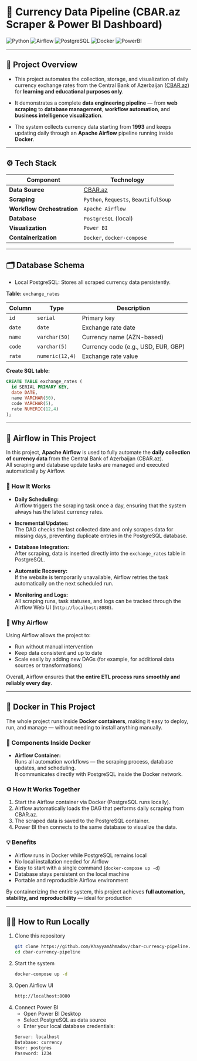 # 💱 Currency Data Pipeline (CBAR.az Scraper & Power BI Dashboard)

![Python](https://img.shields.io/badge/Python-3.12-blue)
![Airflow](https://img.shields.io/badge/Airflow-Automation-orange)
![PostgreSQL](https://img.shields.io/badge/PostgreSQL-Database-blue)
![Docker](https://img.shields.io/badge/Docker-Containerization-lightblue)
![PowerBI](https://img.shields.io/badge/PowerBI-Visualization-yellow)

---

## 📘 Project Overview
- This project automates the collection, storage, and visualization of daily currency exchange rates from the Central Bank of Azerbaijan ([CBAR.az](https://www.cbar.az/)) for **learning and educational purposes only**.  

- It demonstrates a complete **data engineering pipeline** — from **web scraping** to **database management**, **workflow automation**, and **business intelligence visualization**.

- The system collects currency data starting from **1993** and keeps updating daily through an **Apache Airflow** pipeline running inside **Docker**.

---

## ⚙️ Tech Stack

| Component | Technology |
|------------|-------------|
| **Data Source** | [CBAR.az](https://www.cbar.az) |
| **Scraping** | `Python`, `Requests`, `BeautifulSoup` |
| **Workflow Orchestration** | `Apache Airflow` |
| **Database** | `PostgreSQL` (local) |
| **Visualization** | `Power BI` |
| **Containerization** | `Docker`, `docker-compose` |

---

## 🗂️ Database Schema

- Local PostgreSQL: Stores all scraped currency data persistently.

**Table:** `exchange_rates`

| Column | Type | Description |
|---------|------|-------------|
| `id` | `serial` | Primary key |
| `date` | `date` | Exchange rate date |
| `name` | `varchar(50)` | Currency name (AZN-based) |
| `code` | `varchar(5)` | Currency code (e.g., USD, EUR, GBP) |
| `rate` | `numeric(12,4)` | Exchange rate value |

**Create SQL table:**
```sql
CREATE TABLE exchange_rates (
  id SERIAL PRIMARY KEY,
  date DATE,
  name VARCHAR(50),
  code VARCHAR(5),
  rate NUMERIC(12,4)
);
```

---

## 🚀 Airflow in This Project

In this project, **Apache Airflow** is used to fully automate the **daily collection of currency data** from the Central Bank of Azerbaijan (CBAR.az).  
All scraping and database update tasks are managed and executed automatically by Airflow.

### 🔁 How It Works
- **Daily Scheduling:**  
  Airflow triggers the scraping task once a day, ensuring that the system always has the latest currency rates.
  
- **Incremental Updates:**  
  The DAG checks the last collected date and only scrapes data for missing days, preventing duplicate entries in the PostgreSQL database.
  
- **Database Integration:**  
  After scraping, data is inserted directly into the `exchange_rates` table in PostgreSQL.
  
- **Automatic Recovery:**  
  If the website is temporarily unavailable, Airflow retries the task automatically on the next scheduled run.
  
- **Monitoring and Logs:**  
  All scraping runs, task statuses, and logs can be tracked through the Airflow Web UI (`http://localhost:8080`).

### 🧠 Why Airflow
Using Airflow allows the project to:
- Run without manual intervention  
- Keep data consistent and up to date  
- Scale easily by adding new DAGs (for example, for additional data sources or transformations)

Overall, Airflow ensures that **the entire ETL process runs smoothly and reliably every day**.

---

## 🐳 Docker in This Project

The whole project runs inside **Docker containers**, making it easy to deploy, run, and manage — without needing to install anything manually.

### 🧩 Components Inside Docker  
- **Airflow Container:**  
  Runs all automation workflows — the scraping process, database updates, and scheduling.  
  It communicates directly with PostgreSQL inside the Docker network.

### ⚙️ How It Works Together
1. Start the Airflow container via Docker (PostgreSQL runs locally).  
2. Airflow automatically loads the DAG that performs daily scraping from CBAR.az.  
3. The scraped data is saved to the PostgreSQL container.  
4. Power BI then connects to the same database to visualize the data.

### 💡 Benefits
- Airflow runs in Docker while PostgreSQL remains local  
- No local installation needed for Airflow  
- Easy to start with a single command (`docker-compose up -d`)  
- Database stays persistent on the local machine  
- Portable and reproducible Airflow environment

By containerizing the entire system, this project achieves **full automation, stability, and reproducibility** — ideal for production

---

## 🧑‍💻 How to Run Locally
1. Clone this repository  
   ```bash
   git clone https://github.com/KhayyamAhmadov/cbar-currency-pipeline.git
   cd cbar-currency-pipeline

2. Start the system
   ```bash
   docker-compose up -d

4. Open Airflow UI
   ```bash
   http://localhost:8080

5.  Connect Power BI
    - Open Power BI Desktop
    - Select PostgreSQL as data source
    - Enter your local database credentials:
    ```bash
    Server: localhost
    Database: currency
    User: postgres
    Password: 1234
